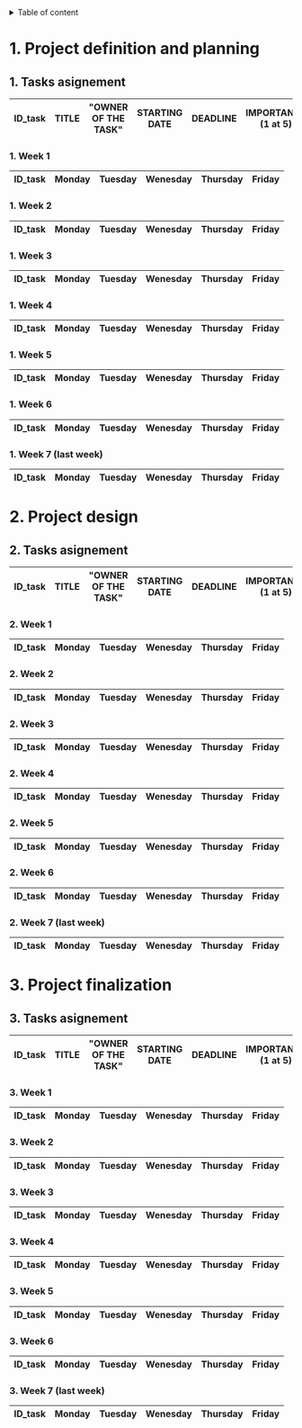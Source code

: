 <details>
<summary> Table of content</summary>

- [1. Project definition and planning](#1-project-definition-and-planning)
  - [1. Tasks asignement](#1-tasks-asignement)
    - [1. Week 1](#1-week-1)
    - [1. Week 2](#1-week-2)
    - [1. Week 3](#1-week-3)
    - [1. Week 4](#1-week-4)
    - [1. Week 5](#1-week-5)
    - [1. Week 6](#1-week-6)
    - [1. Week 7 (last week)](#1-week-7-last-week)
- [2. Project design](#2-project-design)
  - [2. Tasks asignement](#2-tasks-asignement)
    - [2. Week 1](#2-week-1)
    - [2. Week 2](#2-week-2)
    - [2. Week 3](#2-week-3)
    - [2. Week 4](#2-week-4)
    - [2. Week 5](#2-week-5)
    - [2. Week 6](#2-week-6)
    - [2. Week 7 (last week)](#2-week-7-last-week)
- [3. Project finalization](#3-project-finalization)
  - [3. Tasks asignement](#3-tasks-asignement)
    - [3. Week 1](#3-week-1)
    - [3. Week 2](#3-week-2)
    - [3. Week 3](#3-week-3)
    - [3. Week 4](#3-week-4)
    - [3. Week 5](#3-week-5)
    - [3. Week 6](#3-week-6)
    - [3. Week 7 (last week)](#3-week-7-last-week)

</details>

# 1. Project definition and planning

## 1. Tasks asignement

| ID_task | TITLE | "OWNER OF THE TASK" | STARTING DATE | DEADLINE | IMPORTANCE (1 at 5) | TASK COMPLETE (IN %) |
| :-----: | :---: | :-----------------: | :-----------: | :------: | :-----------------: | :------------------: |

<!--
Project charter
Comprehension of the project
Functional Specifications 
Technical Specifications
...
...
Test Plan
...
-->
### 1. Week 1

| ID_task | Monday | Tuesday | Wenesday | Thursday | Friday |
| :-----: | :----: | :-----: | :------: | :------: | :----: |

### 1. Week 2

| ID_task | Monday | Tuesday | Wenesday | Thursday | Friday |
| :-----: | :----: | :-----: | :------: | :------: | :----: |

### 1. Week 3

| ID_task | Monday | Tuesday | Wenesday | Thursday | Friday |
| :-----: | :----: | :-----: | :------: | :------: | :----: |

### 1. Week 4

| ID_task | Monday | Tuesday | Wenesday | Thursday | Friday |
| :-----: | :----: | :-----: | :------: | :------: | :----: |

### 1. Week 5

| ID_task | Monday | Tuesday | Wenesday | Thursday | Friday |
| :-----: | :----: | :-----: | :------: | :------: | :----: |

### 1. Week 6

| ID_task | Monday | Tuesday | Wenesday | Thursday | Friday |
| :-----: | :----: | :-----: | :------: | :------: | :----: |

### 1. Week 7 (last week)

| ID_task | Monday | Tuesday | Wenesday | Thursday | Friday |
| :-----: | :----: | :-----: | :------: | :------: | :----: |

# 2. Project design

## 2. Tasks asignement

| ID_task | TITLE | "OWNER OF THE TASK" | STARTING DATE | DEADLINE | IMPORTANCE (1 at 5) | TASK COMPLETE (IN %) |
| :-----: | :---: | :-----------------: | :-----------: | :------: | :-----------------: | :------------------: |

<!--
gameplay, scenario
deliverable
create base/environment
create character
create movment
prototype
... -->
### 2. Week 1

| ID_task | Monday | Tuesday | Wenesday | Thursday | Friday |
| :-----: | :----: | :-----: | :------: | :------: | :----: |

### 2. Week 2

| ID_task | Monday | Tuesday | Wenesday | Thursday | Friday |
| :-----: | :----: | :-----: | :------: | :------: | :----: |

### 2. Week 3

| ID_task | Monday | Tuesday | Wenesday | Thursday | Friday |
| :-----: | :----: | :-----: | :------: | :------: | :----: |

### 2. Week 4

| ID_task | Monday | Tuesday | Wenesday | Thursday | Friday |
| :-----: | :----: | :-----: | :------: | :------: | :----: |

### 2. Week 5

| ID_task | Monday | Tuesday | Wenesday | Thursday | Friday |
| :-----: | :----: | :-----: | :------: | :------: | :----: |

### 2. Week 6

| ID_task | Monday | Tuesday | Wenesday | Thursday | Friday |
| :-----: | :----: | :-----: | :------: | :------: | :----: |

### 2. Week 7 (last week)

| ID_task | Monday | Tuesday | Wenesday | Thursday | Friday |
| :-----: | :----: | :-----: | :------: | :------: | :----: |

# 3. Project finalization

## 3. Tasks asignement

| ID_task | TITLE | "OWNER OF THE TASK" | STARTING DATE | DEADLINE | IMPORTANCE (1 at 5) | TASK COMPLETE (IN %) |
| :-----: | :---: | :-----------------: | :-----------: | :------: | :-----------------: | :------------------: |

<!-- 
Finish the code
Complete the tests
Presentation
-->
### 3. Week 1

| ID_task | Monday | Tuesday | Wenesday | Thursday | Friday |
| :-----: | :----: | :-----: | :------: | :------: | :----: |

### 3. Week 2

| ID_task | Monday | Tuesday | Wenesday | Thursday | Friday |
| :-----: | :----: | :-----: | :------: | :------: | :----: |

### 3. Week 3

| ID_task | Monday | Tuesday | Wenesday | Thursday | Friday |
| :-----: | :----: | :-----: | :------: | :------: | :----: |

### 3. Week 4

| ID_task | Monday | Tuesday | Wenesday | Thursday | Friday |
| :-----: | :----: | :-----: | :------: | :------: | :----: |

### 3. Week 5

| ID_task | Monday | Tuesday | Wenesday | Thursday | Friday |
| :-----: | :----: | :-----: | :------: | :------: | :----: |

### 3. Week 6

| ID_task | Monday | Tuesday | Wenesday | Thursday | Friday |
| :-----: | :----: | :-----: | :------: | :------: | :----: |

### 3. Week 7 (last week)

| ID_task | Monday | Tuesday | Wenesday | Thursday | Friday |
| :-----: | :----: | :-----: | :------: | :------: | :----: |